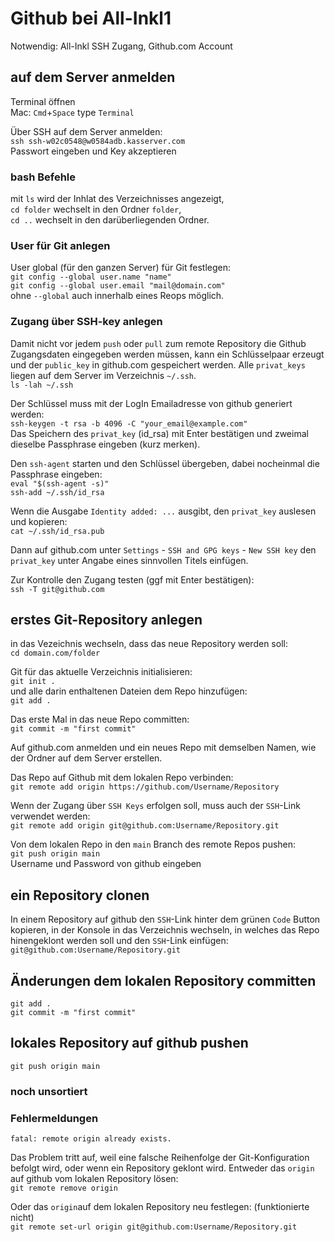 # Github bei All-Inkl1
Notwendig: All-Inkl SSH Zugang, Github.com Account

## auf dem Server anmelden
Terminal öffnen  
Mac: `Cmd`+`Space` type `Terminal`

Über SSH auf dem Server anmelden:  
`ssh ssh-w02c0548@w0584adb.kasserver.com`  
Passwort eingeben und Key akzeptieren

### bash Befehle
mit `ls` wird der Inhlat des Verzeichnisses angezeigt,  
`cd folder` wechselt in den Ordner `folder`,  
`cd ..` wechselt in den darüberliegenden Ordner.  

### User für Git anlegen
User global (für den ganzen Server) für Git festlegen:  
`git config --global user.name "name"`  
`git config --global user.email "mail@domain.com"`  
ohne `--global` auch innerhalb eines Reops möglich.  

### Zugang über SSH-key anlegen
Damit nicht vor jedem `push` oder `pull` zum remote Repository die Github Zugangsdaten eingegeben werden müssen, kann ein Schlüsselpaar erzeugt und der `public_key` in github.com gespeichert werden. Alle `privat_keys` liegen auf dem Server im Verzeichnis `~/.ssh`.  
`ls -lah ~/.ssh`  

Der Schlüssel muss mit der LogIn Emailadresse von github generiert werden:  
`ssh-keygen -t rsa -b 4096 -C "your_email@example.com"`  
Das Speichern des `privat_key` (id_rsa) mit Enter bestätigen und zweimal dieselbe Passphrase eingeben (kurz merken).  

Den `ssh-agent` starten und den Schlüssel übergeben, dabei nocheinmal die Passphrase eingeben:  
`eval "$(ssh-agent -s)"`  
`ssh-add ~/.ssh/id_rsa`  

Wenn die Ausgabe `Identity added: ...` ausgibt, den `privat_key` auslesen und kopieren:  
`cat ~/.ssh/id_rsa.pub`

Dann auf github.com unter `Settings` - `SSH and GPG keys` - `New SSH key` den `privat_key` unter Angabe eines sinnvollen Titels einfügen.  

Zur Kontrolle den Zugang testen (ggf mit Enter bestätigen):   
`ssh -T git@github.com`  



## erstes Git-Repository anlegen
in das Vezeichnis wechseln, dass das neue Repository werden soll:  
`cd domain.com/folder`  

Git für das aktuelle Verzeichnis initialisieren:   
`git init .`  
und alle darin enthaltenen Dateien dem Repo hinzufügen:   
`git add .`  

Das erste Mal in das neue Repo committen:   
`git commit -m "first commit"`  

Auf github.com anmelden und ein neues Repo mit demselben Namen, wie der Ordner auf dem Server erstellen.  

Das Repo auf Github mit dem lokalen Repo verbinden:   
`git remote add origin https://github.com/Username/Repository`  

Wenn der Zugang über `SSH Keys` erfolgen soll, muss auch der `SSH`-Link verwendet werden:  
`git remote add origin git@github.com:Username/Repository.git`   

Von dem lokalen Repo in den `main` Branch des remote Repos pushen:  
`git push origin main`   
Username und Password von github eingeben

## ein Repository clonen

In einem Repository auf github den `SSH`-Link hinter dem grünen `Code` Button kopieren, in der Konsole in das Verzeichnis wechseln, in welches das Repo hinengeklont werden soll und den `SSH`-Link einfügen:
`git@github.com:Username/Repository.git`


## Änderungen dem lokalen Repository committen 

`git add .`  
`git commit -m "first commit"` 

## lokales Repository auf github pushen
`git push origin main` 


### noch unsortiert

### Fehlermeldungen

`fatal: remote origin already exists.`  

Das Problem tritt auf, weil eine falsche Reihenfolge der Git-Konfiguration befolgt wird, oder wenn ein Repository geklont wird.
Entweder das `origin` auf github vom lokalen Repository lösen:   
`git remote remove origin`   

Oder das `origin`auf dem lokalen Repository neu festlegen: (funktionierte nicht)  
`git remote set-url origin git@github.com:Username/Repository.git`  

